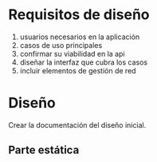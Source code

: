 # Requisitos de diseño

1. usuarios necesarios en la aplicación
2. casos de uso principales
3. confirmar su viabilidad en la api
4. diseñar la interfaz que cubra los casos
5. incluir elementos de gestión de red

# Diseño

Crear la documentación del diseño inicial.

## Parte estática
